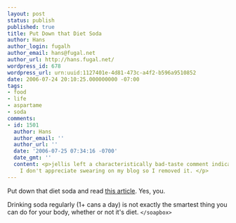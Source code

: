 ```yaml
---
layout: post
status: publish
published: true
title: Put Down that Diet Soda
author: Hans
author_login: fugalh
author_email: hans@fugal.net
author_url: http://hans.fugal.net/
wordpress_id: 678
wordpress_url: urn:uuid:1127401e-4d81-473c-a4f2-b596a9510852
date: 2006-07-24 20:10:25.000000000 -07:00
tags:
- food
- life
- aspartame
- soda
comments:
- id: 1501
  author: Hans
  author_email: ''
  author_url: ''
  date: '2006-07-25 07:34:16 -0700'
  date_gmt: ''
  content: <p>jellis left a characteristically bad-taste comment indicating his disbelief.
    I don't appreciate swearing on my blog so I removed it. </p>
---
```

<p>Put down that diet soda and read <a href="http://www.rense.com/general21/parkinsonFox.htm">this article</a>. Yes, you. </p>

<p>Drinking soda regularly (1+ cans a day) is not exactly the smartest thing you can do for your body, whether or not it's diet. <code>&lt;/soapbox&gt;</code></p>
